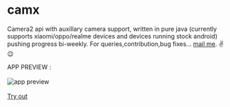 # camx
Camera2 api with auxillary camera support, written in pure java (currently supports xiaomi/oppo/realme devices and devices running stock android) pushing progress bi-weekly. For queries,contribution,bug fixes... [mail me](mailto:rishabhrajgupta2000@gmail.com).
✌😉

APP PREVIEW : <br /><br />
![app preview](https://user-images.githubusercontent.com/47218749/112975423-3d420180-9171-11eb-95f0-c945971fd3db.gif?raw=true) <br /><br />
[Try out](https://github.com/uncannyRishabh/camx/blob/master/camx-debug.apk?raw=true)
